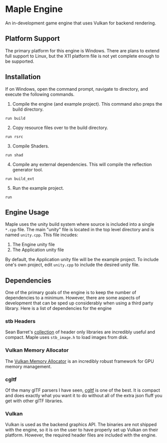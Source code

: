 # Maple Engine

An in-development game engine that uses Vulkan for backend rendering. 

## Platform Support

The primary platform for this engine is Windows. There are plans to extend full support to Linux, but the X11 platform file is not yet complete enough to be supported. 

## Installation

If on Windows, open the command prompt, navigate to directory, and execute the following commands. 

1. Compile the engine (and example project). This command also preps the build directory.
```
run build
```

2. Copy resource files over to the build directory. 
```
run rsrc
```

3. Compile Shaders.
```
run shad
```

4. Compile any external dependencies. This will compile the reflection generator tool.
```
run build_ext
```

5. Run the example project.
```
run
```

## Engine Usage

Maple uses the unity build system where source is included into a single `*.cpp` file. The main "unity" file is located in the top level directory and is named `unity.cpp`. This file incudes:
1. The Engine unity file
2. The Application unity file

By default, the Application unity file will be the example project. To include one's own project, edit `unity.cpp` to include the desired unity file.

## Dependencies

One of the primary goals of the engine is to keep the number of dependencies to a minimum. However, there are some aspects of development that can be sped up considerably when using a third party library. Here is a list of dependencies for the engine

### stb Headers

Sean Barret's [collection](https://github.com/nothings/stb) of header only libraries are incredibly useful and compact. Maple uses `stb_image.h` to load images from disk.

### Vulkan Memory Allocator

The [Vulkan Memory Allocator](https://github.com/GPUOpen-LibrariesAndSDKs/VulkanMemoryAllocator) is an incredibly robust framework for GPU memory management.

### cgltf 

Of the many glTF parsers I have seen, [cgltf](https://github.com/jkuhlmann/cgltf) is one of the best. It is compact and does exactly what you want it to do without all of the extra json fluff you get with other glTF libraries. 

### Vulkan

Vulkan is used as the backend graphics API. The binaries are not shipped with the engine, so it is on the user to have properly set up Vulkan on their platform. However, the required header files are included with the engine.
